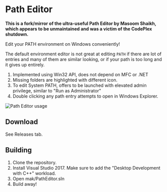 # Path Editor

__This is a fork/mirror of the ultra-useful Path Editor by Masoom Shaikh, which appears to be unmaintained and was a victim of the CodePlex shutdown.__

Edit your PATH environment on Windows conveniently!

The default environment editor is not great at editing `PATH` if there are lot of entries and many of them are similar looking, or if your path is too long and it gives up entirely.

1. Implemented using Win32 API, does not depend on MFC or .NET
2. Missing folders are highlighted with different icon.
3. To edit System PATH, offers to be launched with elevated admin privilege, similar to "Run as Administrator"
4. Double clicking any path entry attempts to open in Windows Explorer.

![Path Editor usage](http://farm6.staticflickr.com/5528/9216019339_ea67407001_z.jpg)

## Download
See Releases tab.

## Building
1. Clone the repository.
2. Install Visual Studio 2017.  Make sure to add the "Desktop Development with C++" workload.
3. Open mak/PathEditor.sln
4. Build away!